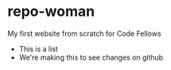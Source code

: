 # repo-woman

My first website from scratch for Code Fellows

* This is a list
* We're making this to see changes on github
